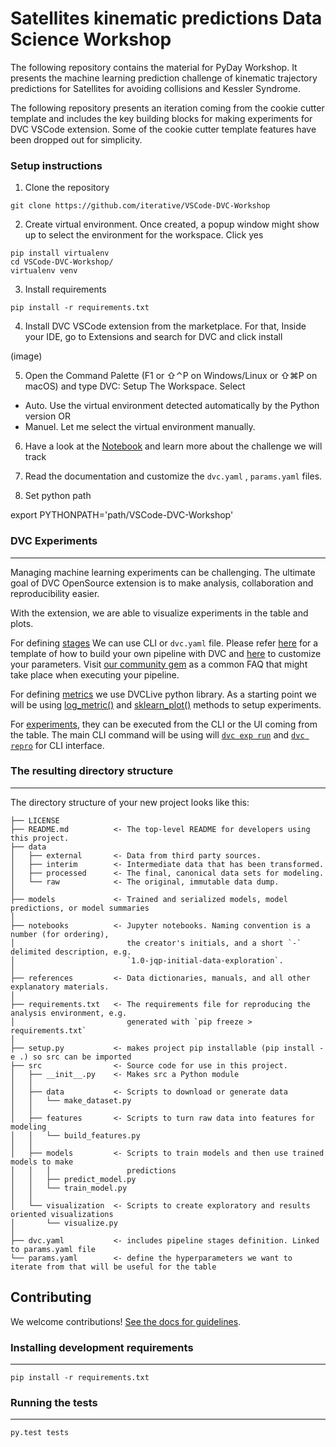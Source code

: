 # Satellites  kinematic predictions Data Science Workshop

The following repository contains the material for PyDay Workshop.
It presents the machine learning prediction challenge of
kinematic trajectory predictions for Satellites for avoiding
collisions and Kessler Syndrome.


The following repository presents an iteration coming from the cookie cutter template and includes the key building blocks for making experiments for DVC VSCode extension. Some of the cookie cutter template features have been dropped out for simplicity.


### Setup instructions

1. Clone the repository 

```
git clone https://github.com/iterative/VSCode-DVC-Workshop
```

2. Create virtual environment. Once created, a popup window might show up to select the environment for the workspace. Click yes


```
pip install virtualenv
cd VSCode-DVC-Workshop/
virtualenv venv
```

3. Install requirements

```
pip install -r requirements.txt
```

4. Install DVC VSCode extension from the marketplace. For that, Inside your
IDE, go to Extensions and search for DVC and click install

(image)

5. Open the Command Palette (F1 or ⇧⌃P on Windows/Linux or ⇧⌘P on macOS) and type
DVC: Setup The Workspace. 
Select
* Auto. Use the virtual environment detected automatically by the Python version OR
* Manuel. Let me select the virtual environment manually. 


6. Have a look at the [Notebook](https://github.com/iterative/VSCode-DVC-Workshop/blob/main/ExperimentsDVC/notebooks/Satellites_orbit_trajectory.ipynb) and learn more about the challenge we will track

6. Read the documentation and customize the `dvc.yaml` , `params.yaml` files.

7. Set python path

export PYTHONPATH='path/VSCode-DVC-Workshop'



### DVC Experiments
------------

Managing machine learning experiments can be challenging. The ultimate goal
of DVC OpenSource extension is to make analysis, collaboration and reproducibility easier.

With the extension, we are able to visualize experiments in the table and plots.

For defining [stages](https://dvc.org/doc/user-guide/pipelines/defining-pipelines#defining-pipelines)
We can use CLI or `dvc.yaml` file. Please refer [here]() 
for a template of how to build your own pipeline with DVC and [here]() to customize your parameters. 
Visit [our community gem](https://iterative.ai/blog/august-22-community-gems#im-constructing-a-pipeline-with-several-stages-inside-the-dvcyaml-file) 
as a common FAQ that might take place when executing your pipeline.

For defining [metrics](https://dvc.org/doc/start/experiment-management/experiments#get-started-experiments) we use DVCLive python library. As a starting point we will be using [log_metric()](https://dvc.org/doc/dvclive/api-reference/live/log_metric#livelog_metric) and [sklearn_plot()](https://dvc.org/doc/dvclive/api-reference/live/log_sklearn_plot#livelog_sklearn_plot) methods to setup experiments.

For [experiments](https://dvc.org/doc/start/experiment-management/experiments#get-started-experiments), they can be executed from the CLI or the UI coming from the table. The main CLI command will be using  will [`dvc exp run`](https://dvc.org/doc/dvclive/api-reference/live/log_sklearn_plot)
 and [`dvc repro`](https://dvc.org/doc/command-reference/repro#repro) for CLI interface. 



### The resulting directory structure
------------

The directory structure of your new project looks like this: 

```
├── LICENSE
├── README.md          <- The top-level README for developers using this project.
├── data
│   ├── external       <- Data from third party sources.
│   ├── interim        <- Intermediate data that has been transformed.
│   ├── processed      <- The final, canonical data sets for modeling.
│   └── raw            <- The original, immutable data dump.
│
├── models             <- Trained and serialized models, model predictions, or model summaries
│
├── notebooks          <- Jupyter notebooks. Naming convention is a number (for ordering),
│                         the creator's initials, and a short `-` delimited description, e.g.
│                         `1.0-jqp-initial-data-exploration`.
│
├── references         <- Data dictionaries, manuals, and all other explanatory materials.
│
├── requirements.txt   <- The requirements file for reproducing the analysis environment, e.g.
│                         generated with `pip freeze > requirements.txt`
│
├── setup.py           <- makes project pip installable (pip install -e .) so src can be imported
├── src                <- Source code for use in this project.
│   ├── __init__.py    <- Makes src a Python module
│   │
│   ├── data           <- Scripts to download or generate data
│   │   └── make_dataset.py
│   │
│   ├── features       <- Scripts to turn raw data into features for modeling
│   │   └── build_features.py
│   │
│   ├── models         <- Scripts to train models and then use trained models to make
│   │   │                 predictions
│   │   ├── predict_model.py
│   │   └── train_model.py
│   │
│   └── visualization  <- Scripts to create exploratory and results oriented visualizations
│       └── visualize.py
│
├── dvc.yaml           <- includes pipeline stages definition. Linked to params.yaml file 
└── params.yaml        <- define the hyperparameters we want to iterate from that will be useful for the table

```

## Contributing

We welcome contributions! [See the docs for guidelines](https://drivendata.github.io/cookiecutter-data-science/#contributing).

### Installing development requirements
------------

    pip install -r requirements.txt

### Running the tests
------------

    py.test tests




